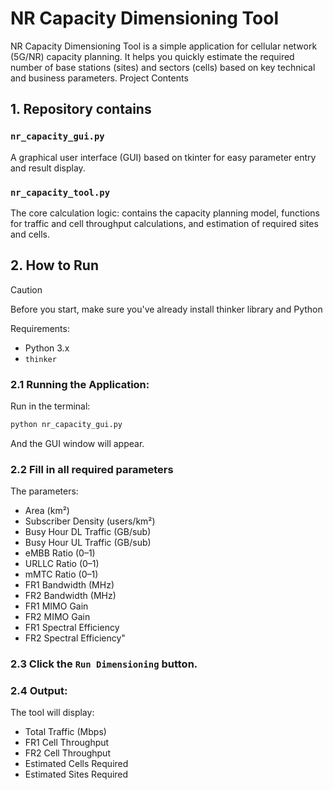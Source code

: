 # NR Capacity Dimensioning Tool

NR Capacity Dimensioning Tool is a simple application for cellular network (5G/NR) capacity planning. It helps you quickly estimate the required number of base stations (sites) and sectors (cells) based on key technical and business parameters.
Project Contents

## 1. Repository contains
   ### `nr_capacity_gui.py` 
   
   A graphical user interface (GUI) based on tkinter for easy parameter entry and result display.

   ### `nr_capacity_tool.py`
   
   The core calculation logic: contains the capacity planning model, functions for traffic and cell throughput calculations, and estimation of required sites and cells.

## 2. How to Run

> [!CAUTION]
>  Before you start, make sure you've already install thinker library and Python
>
> Requirements:
>  - Python 3.x
>  - `thinker`

### 2.1 Running the Application:

Run in the terminal:

```bash
python nr_capacity_gui.py
```

And the GUI window will appear. 

### 2.2 Fill in all required parameters

The parameters:

- Area (km²)
- Subscriber Density (users/km²)
- Busy Hour DL Traffic (GB/sub)
- Busy Hour UL Traffic (GB/sub)
- eMBB Ratio (0–1)
- URLLC Ratio (0–1)
- mMTC Ratio (0–1)
- FR1 Bandwidth (MHz)
- FR2 Bandwidth (MHz)
- FR1 MIMO Gain
- FR2 MIMO Gain
- FR1 Spectral Efficiency
- FR2 Spectral Efficiency"
  
### 2.3 Click the `Run Dimensioning` button.

### 2.4 Output:

The tool will display:

   - Total Traffic (Mbps)
   - FR1 Cell Throughput
   - FR2 Cell Throughput
   - Estimated Cells Required
   - Estimated Sites Required
